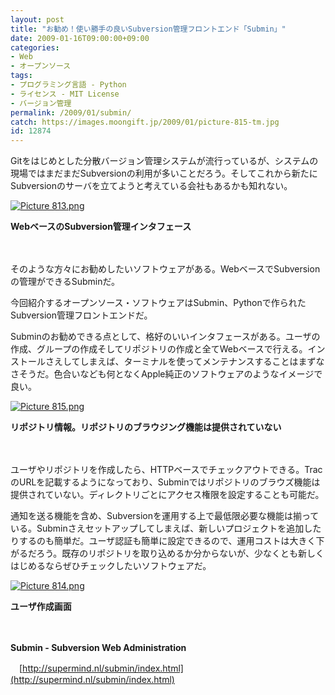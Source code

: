 ```yaml
---
layout: post
title: "お勧め！使い勝手の良いSubversion管理フロントエンド「Submin」"
date: 2009-01-16T09:00:00+09:00
categories:
- Web
- オープンソース
tags: 
- プログラミング言語 - Python
- ライセンス - MIT License
- バージョン管理
permalink: /2009/01/submin/
catch: https://images.moongift.jp/2009/01/picture-815-tm.jpg
id: 12874
---
```

Gitをはじめとした分散バージョン管理システムが流行っているが、システムの現場ではまだまだSubversionの利用が多いことだろう。そしてこれから新たにSubversionのサーバを立てようと考えている会社もあるかも知れない。

  

[![Picture 813.png](https://images.moongift.jp/2009/01/picture-813-tm.jpg)](https://images.moongift.jp/2009/01/picture-813.png)  
  
**WebベースのSubversion管理インタフェース**

  

　

  

そのような方々にお勧めしたいソフトウェアがある。WebベースでSubversionの管理ができるSubminだ。

  

今回紹介するオープンソース・ソフトウェアはSubmin、Pythonで作られたSubversion管理フロントエンドだ。

  
<!--more-->

Subminのお勧めできる点として、格好のいいインタフェースがある。ユーザの作成、グループの作成そしてリポジトリの作成と全てWebベースで行える。インストールさえしてしまえば、ターミナルを使ってメンテナンスすることはまずなさそうだ。色合いなども何となくApple純正のソフトウェアのようなイメージで良い。

  

[![Picture 815.png](https://images.moongift.jp/2009/01/picture-815-tm.jpg)](https://images.moongift.jp/2009/01/picture-815.png)  
  
**リポジトリ情報。リポジトリのブラウジング機能は提供されていない**

  

　

  

ユーザやリポジトリを作成したら、HTTPベースでチェックアウトできる。TracのURLを記載するようになっており、Subminではリポジトリのブラウズ機能は提供されていない。ディレクトリごとにアクセス権限を設定することも可能だ。

  

通知を送る機能を含め、Subversionを運用する上で最低限必要な機能は揃っている。Subminさえセットアップしてしまえば、新しいプロジェクトを追加したりするのも簡単だ。ユーザ認証も簡単に設定できるので、運用コストは大きく下がるだろう。既存のリポジトリを取り込めるか分からないが、少なくとも新しくはじめるならぜひチェックしたいソフトウェアだ。

  

[![Picture 814.png](https://images.moongift.jp/2009/01/picture-814-tm.jpg)](https://images.moongift.jp/2009/01/picture-814.png)  
  
**ユーザ作成画面**

  

　

  

**Submin - Subversion Web Administration**  
  
　[http://supermind.nl/submin/index.html](http://supermind.nl/submin/index.html)

  
